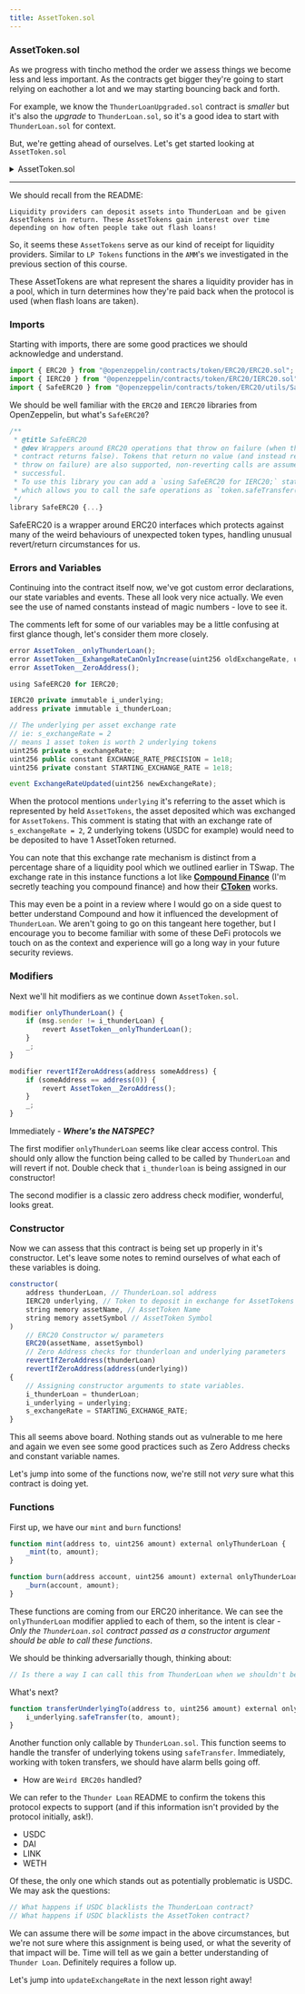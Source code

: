 ```yaml
---
title: AssetToken.sol
---
```


### AssetToken.sol

As we progress with tincho method the order we assess things we become less and less important. As the contracts get bigger they're going to start relying on eachother a lot and we may starting bouncing back and forth.

For example, we know the `ThunderLoanUpgraded.sol` contract is _smaller_ but it's also the _upgrade_ to `ThunderLoan.sol`, so it's a good idea to start with `ThunderLoan.sol` for context.

But, we're getting ahead of ourselves. Let's get started looking at `AssetToken.sol`

<details>
<summary>AssetToken.sol</summary>

```js
// SPDX-License-Identifier: AGPL-3.0-only
pragma solidity 0.8.20;

import { ERC20 } from "@openzeppelin/contracts/token/ERC20/ERC20.sol";
import { IERC20 } from "@openzeppelin/contracts/token/ERC20/IERC20.sol";
import { SafeERC20 } from "@openzeppelin/contracts/token/ERC20/utils/SafeERC20.sol";

contract AssetToken is ERC20 {
    error AssetToken__onlyThunderLoan();
    error AssetToken__ExhangeRateCanOnlyIncrease(uint256 oldExchangeRate, uint256 newExchangeRate);
    error AssetToken__ZeroAddress();

    using SafeERC20 for IERC20;

    /*//////////////////////////////////////////////////////////////
                            STATE VARIABLES
    //////////////////////////////////////////////////////////////*/
    IERC20 private immutable i_underlying;
    address private immutable i_thunderLoan;

    // The underlying per asset exchange rate
    // ie: s_exchangeRate = 2
    // means 1 asset token is worth 2 underlying tokens
    uint256 private s_exchangeRate;
    uint256 public constant EXCHANGE_RATE_PRECISION = 1e18;
    uint256 private constant STARTING_EXCHANGE_RATE = 1e18;

    /*//////////////////////////////////////////////////////////////
                                 EVENTS
    //////////////////////////////////////////////////////////////*/
    event ExchangeRateUpdated(uint256 newExchangeRate);

    /*//////////////////////////////////////////////////////////////
                               MODIFIERS
    //////////////////////////////////////////////////////////////*/
    modifier onlyThunderLoan() {
        if (msg.sender != i_thunderLoan) {
            revert AssetToken__onlyThunderLoan();
        }
        _;
    }

    modifier revertIfZeroAddress(address someAddress) {
        if (someAddress == address(0)) {
            revert AssetToken__ZeroAddress();
        }
        _;
    }

    /*//////////////////////////////////////////////////////////////
                               FUNCTIONS
    //////////////////////////////////////////////////////////////*/
    constructor(
        address thunderLoan,
        IERC20 underlying,
        string memory assetName,
        string memory assetSymbol
    )
        ERC20(assetName, assetSymbol)
        revertIfZeroAddress(thunderLoan)
        revertIfZeroAddress(address(underlying))
    {
        i_thunderLoan = thunderLoan;
        i_underlying = underlying;
        s_exchangeRate = STARTING_EXCHANGE_RATE;
    }

    function mint(address to, uint256 amount) external onlyThunderLoan {
        _mint(to, amount);
    }

    function burn(address account, uint256 amount) external onlyThunderLoan {
        _burn(account, amount);
    }

    function transferUnderlyingTo(address to, uint256 amount) external onlyThunderLoan {
        i_underlying.safeTransfer(to, amount);
    }

    function updateExchangeRate(uint256 fee) external onlyThunderLoan {
        // 1. Get the current exchange rate
        // 2. How big the fee is should be divided by the total supply
        // 3. So if the fee is 1e18, and the total supply is 2e18, the exchange rate be multiplied by 1.5
        // if the fee is 0.5 ETH, and the total supply is 4, the exchange rate should be multiplied by 1.125
        // it should always go up, never down
        // newExchangeRate = oldExchangeRate * (totalSupply + fee) / totalSupply
        // newExchangeRate = 1 (4 + 0.5) / 4
        // newExchangeRate = 1.125
        uint256 newExchangeRate = s_exchangeRate * (totalSupply() + fee) / totalSupply();

        if (newExchangeRate <= s_exchangeRate) {
            revert AssetToken__ExhangeRateCanOnlyIncrease(s_exchangeRate, newExchangeRate);
        }
        s_exchangeRate = newExchangeRate;
        emit ExchangeRateUpdated(s_exchangeRate);
    }

    function getExchangeRate() external view returns (uint256) {
        return s_exchangeRate;
    }

    function getUnderlying() external view returns (IERC20) {
        return i_underlying;
    }
}

```

</details>

---

We should recall from the README:

    Liquidity providers can deposit assets into ThunderLoan and be given AssetTokens in return. These AssetTokens gain interest over time depending on how often people take out flash loans!

So, it seems these `AssetTokens` serve as our kind of receipt for liquidity providers. Similar to `LP Tokens` functions in the `AMM`'s we investigated in the previous section of this course.

These AssetTokens are what represent the shares a liquidity provider has in a pool, which in turn determines how they're paid back when the protocol is used (when flash loans are taken).

### Imports

Starting with imports, there are some good practices we should acknowledge and understand.

```js
import { ERC20 } from "@openzeppelin/contracts/token/ERC20/ERC20.sol";
import { IERC20 } from "@openzeppelin/contracts/token/ERC20/IERC20.sol";
import { SafeERC20 } from "@openzeppelin/contracts/token/ERC20/utils/SafeERC20.sol";
```

We should be well familiar with the `ERC20` and `IERC20` libraries from OpenZeppelin, but what's `SafeERC20`?

```js
/**
 * @title SafeERC20
 * @dev Wrappers around ERC20 operations that throw on failure (when the token
 * contract returns false). Tokens that return no value (and instead revert or
 * throw on failure) are also supported, non-reverting calls are assumed to be
 * successful.
 * To use this library you can add a `using SafeERC20 for IERC20;` statement to your contract,
 * which allows you to call the safe operations as `token.safeTransfer(...)`, etc.
 */
library SafeERC20 {...}
```

SafeERC20 is a wrapper around ERC20 interfaces which protects against many of the weird behaviours of unexpected token types, handling unusual revert/return circumstances for us.

### Errors and Variables

Continuing into the contract itself now, we've got custom error declarations, our state variables and events. These all look very nice actually. We even see the use of named constants instead of magic numbers - love to see it.

The comments left for some of our variables may be a little confusing at first glance though, let's consider them more closely.

```js
error AssetToken__onlyThunderLoan();
error AssetToken__ExhangeRateCanOnlyIncrease(uint256 oldExchangeRate, uint256 newExchangeRate);
error AssetToken__ZeroAddress();

using SafeERC20 for IERC20;

IERC20 private immutable i_underlying;
address private immutable i_thunderLoan;

// The underlying per asset exchange rate
// ie: s_exchangeRate = 2
// means 1 asset token is worth 2 underlying tokens
uint256 private s_exchangeRate;
uint256 public constant EXCHANGE_RATE_PRECISION = 1e18;
uint256 private constant STARTING_EXCHANGE_RATE = 1e18;

event ExchangeRateUpdated(uint256 newExchangeRate);
```

When the protocol mentions `underlying` it's referring to the asset which is represented by held `AssetTokens`, the asset deposited which was exchanged for `AssetTokens`. This comment is stating that with an exchange rate of `s_exchangeRate = 2`, 2 underlying tokens (USDC for example) would need to be deposited to have 1 AssetToken returned.

You can note that this exchange rate mechanism is distinct from a percentage share of a liquidity pool which we outlined earlier in TSwap. The exchange rate in this instance functions a lot like [**Compound Finance**](https://github.com/compound-finance/) (I'm secretly teaching you compound finance) and how their [**CToken**](https://github.com/compound-finance/compound-protocol/blob/master/contracts/CToken.sol) works.

This may even be a point in a review where I would go on a side quest to better understand Compound and how it influenced the development of `ThunderLoan`. We aren't going to go on this tangeant here together, but I encourage you to become familiar with some of these DeFi protocols we touch on as the context and experience will go a long way in your future security reviews.

### Modifiers

Next we'll hit modifiers as we continue down `AssetToken.sol`.

```js
modifier onlyThunderLoan() {
    if (msg.sender != i_thunderLoan) {
        revert AssetToken__onlyThunderLoan();
    }
    _;
}

modifier revertIfZeroAddress(address someAddress) {
    if (someAddress == address(0)) {
        revert AssetToken__ZeroAddress();
    }
    _;
}
```

Immediately - **_Where's the NATSPEC?_**

The first modifier `onlyThunderLoan` seems like clear access control. This should only allow the function being called to be called by `ThunderLoan` and will revert if not. Double check that `i_thunderloan` is being assigned in our constructor!

The second modifier is a classic zero address check modifier, wonderful, looks great.

### Constructor

Now we can assess that this contract is being set up properly in it's constructor. Let's leave some notes to remind ourselves of what each of these variables is doing.

```js
constructor(
    address thunderLoan, // ThunderLoan.sol address
    IERC20 underlying, // Token to deposit in exchange for AssetTokens
    string memory assetName, // AssetToken Name
    string memory assetSymbol // AssetToken Symbol
)
    // ERC20 Constructor w/ parameters
    ERC20(assetName, assetSymbol)
    // Zero Address checks for thunderloan and underlying parameters
    revertIfZeroAddress(thunderLoan)
    revertIfZeroAddress(address(underlying))
{
    // Assigning constructor arguments to state variables.
    i_thunderLoan = thunderLoan;
    i_underlying = underlying;
    s_exchangeRate = STARTING_EXCHANGE_RATE;
}
```

This all seems above board. Nothing stands out as vulnerable to me here and again we even see some good practices such as Zero Address checks and constant variable names.

Let's jump into some of the functions now, we're still not _very_ sure what this contract is doing yet.

### Functions

First up, we have our `mint` and `burn` functions!

```js
function mint(address to, uint256 amount) external onlyThunderLoan {
    _mint(to, amount);
}

function burn(address account, uint256 amount) external onlyThunderLoan {
    _burn(account, amount);
}
```

These functions are coming from our ERC20 inheritance. We can see the `onlyThunderLoan` modifier applied to each of them, so the intent is clear - _Only the `ThunderLoan.sol` contract passed as a constructor argument should be able to call these functions_.

We should be thinking adversarially though, thinking about:

```js
// Is there a way I can call this from ThunderLoan when we shouldn't be able to?
```

What's next?

```js
function transferUnderlyingTo(address to, uint256 amount) external onlyThunderLoan {
    i_underlying.safeTransfer(to, amount);
}
```

Another function only callable by `ThunderLoan.sol`. This function seems to handle the transfer of underlying tokens using `safeTransfer`. Immediately, working with token transfers, we should have alarm bells going off.

- How are `Weird ERC20s` handled?

We can refer to the `Thunder Loan` README to confirm the tokens this protocol expects to support (and if this information isn't provided by the protocol initially, ask!).

- USDC
- DAI
- LINK
- WETH

Of these, the only one which stands out as potentially problematic is USDC. We may ask the questions:

```js
// What happens if USDC blacklists the ThunderLoan contract?
// What happens if USDC blacklists the AssetToken contract?
```

We can assume there will be _some_ impact in the above circumstances, but we're not sure where this assignment is being used, or what the severity of that impact will be. Time will tell as we gain a better understanding of `Thunder Loan`. Definitely requires a follow up.

Let's jump into `updateExchangeRate` in the next lesson right away!
